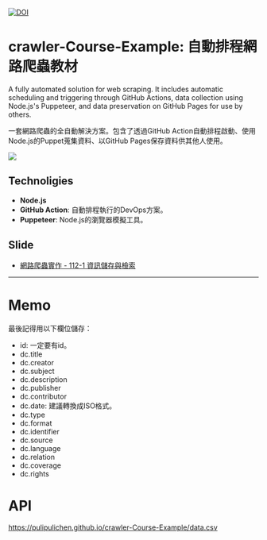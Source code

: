 [![DOI](https://zenodo.org/badge/714862367.svg)](https://zenodo.org/doi/10.5281/zenodo.11214115)

# crawler-Course-Example: 自動排程網路爬蟲教材

A fully automated solution for web scraping. It includes automatic scheduling and triggering through GitHub Actions, data collection using Node.js's Puppeteer, and data preservation on GitHub Pages for use by others.

一套網路爬蟲的全自動解決方案。包含了透過GitHub Action自動排程啟動、使用Node.js的Puppet蒐集資料、以GitHub Pages保存資料供其他人使用。

![](https://blogger.googleusercontent.com/img/a/AVvXsEiymaRroiyKWA-PmXVDoBS-U7UNNhz-CIqeerjUBvdIxunZ_Zvz-g0brQBiDvG-NNIjVVDF6ohOK1spJ9r0ipdu7Un_37wsorFkYL1hNWui9AXk-jLYlho1CB08TQ6F-lh2qHNAw3QI6tVu7nzKPB_kOchre9C3M70xCcWybx4k6zD6_yWQn0AQzw)

## Technoligies

- **Node.js**
- **GitHub Action**: 自動排程執行的DevOps方案。
- **Puppeteer**: Node.js的瀏覽器模擬工具。

## Slide

- [網路爬蟲實作 - 112-1 資訊儲存與檢索](https://docs.google.com/presentation/d/1z5dZUTdesub-muPJ7dMhar9f7d4hIr9OySLaylacYYU/edit?usp=sharing)

----

# Memo

最後記得用以下欄位儲存：

- id: 一定要有id。
- dc.title
- dc.creator
- dc.subject
- dc.description
- dc.publisher
- dc.contributor
- dc.date: 建議轉換成ISO格式。
- dc.type
- dc.format
- dc.identifier
- dc.source
- dc.language
- dc.relation
- dc.coverage
- dc.rights

# API

https://pulipulichen.github.io/crawler-Course-Example/data.csv
